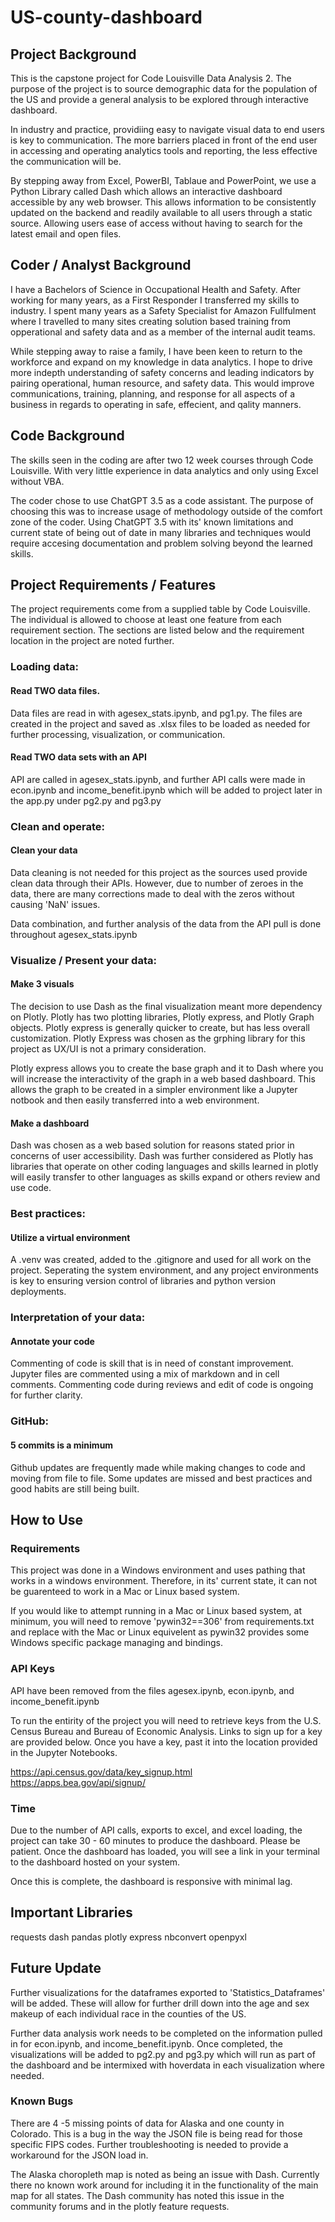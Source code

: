 # US-county-dashboard

## Project Background
This is the capstone project for Code Louisville Data Analysis 2.  The purpose 
of the project is to source demographic data for the population of the US and 
provide a general analysis to be explored through interactive dashboard.

In industry and practice, providiing easy to navigate visual data to end users 
is key to communication.  The more barriers placed in front of the end user
in accessing and operating analytics tools and reporting, the less effective the 
communication will be.

By stepping away from Excel, PowerBI, Tablaue and PowerPoint, we use a Python
Library called Dash which allows an interactive dashboard accessible by any web
browser.  This allows information to be consistently updated on the backend and
readily available to all users through a static source.  Allowing users ease of
access without having to search for the latest email and open files.

## Coder / Analyst Background
I have a Bachelors of Science in Occupational Health and Safety.  After working
for many years, as a First Responder I transferred my skills to industry.  I 
spent many years as a Safety Specialist for Amazon Fullfulment where I travelled
to many sites creating solution based training from opperational and safety data
and as a member of the internal audit teams.

While stepping away to raise a family, I have been keen to return to the 
workforce and expand on my knowledge in data analytics.  I hope to drive more
indepth understanding of safety concerns and leading indicators by pairing
operational, human resource, and safety data.  This would improve communications,
training, planning, and response for all aspects of  a business in regards to 
operating in safe, effecient, and qality manners.

## Code Background
The skills seen in the coding are after two 12 week courses through Code Louisville.
With very little experience in data analytics and only using Excel without VBA.

The coder chose to use ChatGPT 3.5 as a code assistant.  The purpose of choosing
this was to increase usage of methodology outside of the comfort zone of the 
coder.  Using ChatGPT 3.5 with its' known limitations and current state of being
out of date in many libraries and techniques would require accesing documentation and
problem solving beyond the learned skills.

## Project Requirements / Features
The project requirements come from a supplied table by Code Louisville.  The 
individual is allowed to choose at least one feature from each requirement 
section. The sections are listed below and the requirement location in the project
are noted further.

### Loading data:

#### Read TWO data files.
Data files are read in with agesex_stats.ipynb, and pg1.py.  The files are created 
in the project and saved as .xlsx files to be loaded as needed for further processing,
visualization, or communication.

#### Read TWO data sets with an API
API are called in agesex_stats.ipynb, and further API calls were made in econ.ipynb
and income_benefit.ipynb which will be added to project later in the app.py
under pg2.py and pg3.py

### Clean and operate:

#### Clean your data
Data cleaning is not needed for this project as the sources used provide clean
data through their APIs.  However, due to number of zeroes in the data, there
are many corrections made to deal with the zeros without causing 'NaN' issues.

Data combination, and further analysis of the data from the API pull is done
throughout agesex_stats.ipynb

### Visualize / Present your data:

#### Make 3 visuals
The decision to use Dash as the final visualization meant more dependency on
Plotly.  Plotly has two plotting libraries, Plotly express, and Plotly Graph objects.
Plotly express is generally quicker to create, but has less overall customization.
Plotly Express was chosen as the grphing library for this project as UX/UI is 
not a primary consideration.

Plotly express allows you to create the base graph and it to Dash where you will
increase the interactivity of the graph in a web based dashboard.  This allows the
graph to be created in a simpler environment like a Jupyter notbook and then 
easily transferred into a web environment.

#### Make a dashboard
Dash was chosen as a web based solution for reasons stated prior in concerns
of user accessibility.  Dash was further considered as Plotly has libraries that
operate on other coding languages and skills learned in plotly will easily transfer
to other languages as skills expand or others review and use code.

### Best practices:

#### Utilize a virtual environment
A .venv was created, added to the .gitignore and used for all work on the
project.  Seperating the system environment, and any project environments is 
key to ensuring version control of libraries and python version deployments.

### Interpretation of your data:

#### Annotate your code
Commenting of code is skill that is in need of constant improvement.  Jupyter
files are commented using a mix of markdown and in cell comments.  Commenting
code during reviews and edit of code is ongoing for further clarity.

### GitHub:

#### 5 commits is a minimum
Github updates are frequently made while making changes to code and moving from
file to file.  Some updates are missed and best practices and good habits are
still being built.

## How to Use

### Requirements
This project was done in a Windows environment and uses pathing that works in 
a windows environment.  Therefore, in its' current state, it can not be guarenteed
to work in a Mac or Linux based system.

If you would like to attempt running in a Mac or Linux based system, at minimum, you
will need to remove 'pywin32==306' from requirements.txt and replace with the Mac or
Linux equivelent as pywin32 provides some Windows specific package managing and
bindings.

### API Keys
API have been removed from the files agesex.ipynb, econ.ipynb, and 
income_benefit.ipynb

To run the entirity of the project you will need to retrieve keys from the
U.S. Census Bureau and Bureau of Economic Analysis.  Links to sign up for a key
are provided below.  Once you have a key, past it into the location provided in
the Jupyter Notebooks.

https://api.census.gov/data/key_signup.html
https://apps.bea.gov/api/signup/

### Time
Due to the number of API calls, exports to excel, and excel loading, the project
can take 30 - 60 minutes to produce the dashboard.  Please be patient.  Once the
dashboard has loaded, you will see a link in your terminal to the dashboard hosted
on your system.

Once this is complete, the dashboard is responsive with minimal lag.

## Important Libraries
requests
dash
pandas
plotly express
nbconvert
openpyxl

## Future Update
Further visualizations for the dataframes exported to 'Statistics_Dataframes'
will be added.  These will allow for further drill down into the age and sex makeup
of each individual race in the counties of the US.

Further data analysis work needs to be completed on the information pulled in
for econ.ipynb, and income_benefit.ipynb.  Once completed, the visualizations will
be added to pg2.py and pg3.py which will run as part of the dashboard and be intermixed
with hoverdata in each visualization where needed.

### Known Bugs
There are 4 -5 missing points of data for Alaska and one county in Colorado. This
is a bug in the way the JSON file is being read for those specific FIPS codes.
Further troubleshooting is needed to provide a workaround for the JSON load in.

The Alaska choropleth map is noted as being an issue with Dash.  Currently there
no known work around for including it in the functionality of the main map for all states.
The Dash community has noted this issue in the community forums and in the plotly
feature requests.

